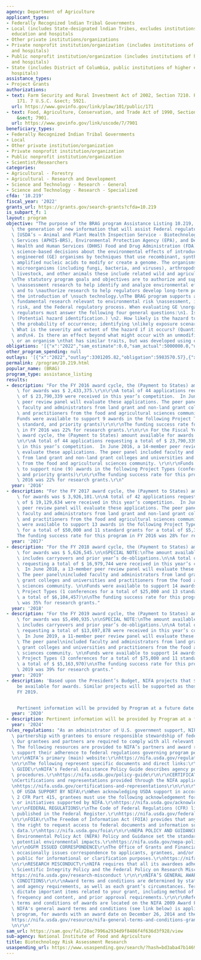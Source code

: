 ```yaml
---
agency: Department of Agriculture
applicant_types:
- Federally Recognized lndian Tribal Governments
- Local (includes State-designated lndian Tribes, excludes institutions of higher
  education and hospitals
- Other private institutions/organizations
- Private nonprofit institution/organization (includes institutions of higher education
  and hospitals)
- Public nonprofit institution/organization (includes institutions of higher education
  and hospitals)
- State (includes District of Columbia, public institutions of higher education and
  hospitals)
assistance_types:
- Project Grants
authorizations:
- text: Farm Security and Rural Investment Act of 2002, Section 7210. Pub. L. 101,
    171. 7 U.S.C. &sect; 5921.
  url: https://www.govinfo.gov/link/plaw/101/public/171
- text: Food, Agriculture, Conservation, and Trade Act of 1990, Section 1668. 7 U.S.C.
    &sect; 7901.
  url: https://www.govinfo.gov/link/uscode/7/7901
beneficiary_types:
- Federally Recognized Indian Tribal Governments
- Local
- Other private institution/organization
- Private nonprofit institution/organization
- Public nonprofit institution/organization
- Scientist/Researchers
categories:
- Agricultural - Forestry
- Agricultural - Research and Development
- Science and Technology - Research - General
- Science and Technology - Research - Specialized
cfda: '10.219'
fiscal_year: '2022'
grants_url: https://grants.gov/search-grants?cfda=10.219
is_subpart_f: 1
layout: program
objective: "The purpose of the BRAG program Assistance Listing 10.219, is to support\
  \ the generation of new information that will assist Federal regulatory agencies\
  \ [USDA’s – Animal and Plant Health Inspection Service - Biotechnology Regulatory\
  \ Services (APHIS-BRS), Environmental Protection Agency (EPA), and Department of\
  \ Health and Human Services (DHHS) Food and Drug Administration (FDA)] in making\
  \ science-based decisions about the environmental effects of introducing genetically\
  \ engineered (GE) organisms by techniques that use recombinant, synthesized, or\
  \ amplified nucleic acids to modify or create a genome. The organisms include plants,\
  \ microorganisms (including fungi, bacteria, and viruses), arthropods, fish, birds,\
  \ livestock, and other animals these include related wild and agricultural organisms.\n\
  \nThe statutory program goals and objectives are to authorize and support environmental\
  \ \nassessment research to help identify and analyze environmental effects of biotechnology\
  \ and to \nauthorize research to help regulators develop long-term policies concerning\
  \ the introduction of \nsuch technology.\nThe BRAG program supports applied and/or\
  \ fundamental research relevant to environmental risk \nassessment, including biological\
  \ risk, and the Federal regulatory process. When evaluating GE \norganisms, Federal\
  \ regulators must answer the following four general questions:\n1. Is there a hazard?\
  \ (Potential hazard identification.) \n2. How likely is the hazard to occur? (Quantifying\
  \ the probability of occurrence; identifying \nlikely exposure scenarios.) \n3.\
  \ What is the severity and extent of the hazard if it occurs? (Quantifying the effects)\
  \ and\n4. Is there an effect beyond what might occur with an unmodified organism\
  \ or an organism \nthat has similar traits, but was developed using other technologies?"
obligations: '[{"x":"2022","sam_estimate":0.0,"sam_actual":5000000.0,"usa_spending_actual":5983567.45},{"x":"2023","sam_estimate":5500000.0,"sam_actual":0.0,"usa_spending_actual":6364788.37},{"x":"2024","sam_estimate":5500000.0,"sam_actual":0.0,"usa_spending_actual":5199903.35}]'
other_program_spending: null
outlays: '[{"x":"2022","outlay":3301205.82,"obligation":5983570.57},{"x":"2023","outlay":1160076.73,"obligation":6369185.4},{"x":"2024","outlay":190203.79,"obligation":5823132.02}]'
permalink: /program/10.219.html
popular_name: (BRAG)
program_type: assistance_listing
results:
- description: "For the FY 2016 award cycle, the (Payment to States) amount available\
    \ for awards was $ 2,433,375.\r\n\r\nA total of 44 applications requesting a total\
    \ of $ 23,790,339 were received in this year’s competition.  In June 2016, a 14-member\
    \ peer review panel will evaluate these applications. The peer panel included\
    \ faculty and administrators from land grant and non-land grant colleges and universities\
    \ and practitioners from the food and agricultural sciences community. \r\n\r\n\
    Funds were available to support 9 awards in the following Project Types (conferences,\
    \ standard, and priority grants)\r\n\r\nThe funding success rate for this program\
    \ in FY 2016 was 22% for research grants.\r\n\r\n For the Fiscal Year (FY) 2016\
    \ award cycle, the (Payment to States) amount available for awards was $ 2,433,375.\r\
    \n\r\nA total of 44 applications requesting a total of $ 23,790,339 were received\
    \ in this year’s competition.  In June 2016, a 14-member peer review panel will\
    \ evaluate these applications. The peer panel included faculty and administrators\
    \ from land grant and non-land grant colleges and universities and practitioners\
    \ from the food and agricultural sciences community. \r\n\r\nFunds were available\
    \ to support nine (9) awards in the following Project Types (conferences, standard,\
    \ and priority grants)\r\n\r\nThe funding success rate for this program in FY\
    \ 2016 was 22% for research grants.\r\n"
  year: '2016'
- description: "For the FY 2017 award cycle, the (Payment to States) amount available\
    \ for awards was $ 3,926,101.\n\nA total of 42 applications requesting a total\
    \ of $ 19,129,634 were received in this year’s competition.  In June 2017, a 13-member\
    \ peer review panel will evaluate these applications. The peer panel\nincluded\
    \ faculty and administrators from land grant and non-land grant colleges and universities\
    \ and practitioners from the food and agricultural sciences community. \n\nFunds\
    \ were available to support 13 awards in the following Project Types (2 conferences\
    \ for a total of $50,000 and 11 standard grants for a total of $5,345,838)\n\n\
    The funding success rate for this program in FY 2016 was 28% for research grants."
  year: '2017'
- description: "For the FY 2018 award cycle, the (Payment to States) amount available\
    \ for awards was $ 5,626,545.\n\nSPECIAL NOTE:\nThe amount available for awards\
    \ includes carryovers and prior year’s de-obligations.\n\nA total of 37 applications\
    \ requesting a total of $ 16,979,744 were received in this year’s competition.\
    \  In June 2018, a 13-member peer review panel will evaluate these applications.\
    \ The peer panel\nincluded faculty and administrators from land grant and non-land\
    \ grant colleges and universities and practitioners from the food and agricultural\
    \ sciences community. \n\nFunds were available to support 14 awards in the following\
    \ Project Types (1 conferences for a total of $25,000 and 13 standard grants for\
    \ a total of $6,104,457)\n\nThe funding success rate for this program in FY 2018\
    \ was 35% for research grants."
  year: '2018'
- description: "For the FY 2019 award cycle, the (Payment to States) amount available\
    \ for awards was $5,490,935.\n\nSPECIAL NOTE:\nThe amount available for awards\
    \ includes carryovers and prior year’s de-obligations.\n\nA total of 33 applications\
    \ requesting a total of $13,697,878 were received in this year’s competition.\
    \  In June 2019, a 11-member peer review panel will evaluate these applications.\
    \ The peer panel\nincluded faculty and administrators from land grant and non-land\
    \ grant colleges and universities and practitioners from the food and agricultural\
    \ sciences community. \n\nFunds were available to support 14 awards in the following\
    \ Project Types (3 conferences for a total of $75,000 and 11 standard grants for\
    \ a total of $ $5,163,970)\n\nThe funding success rate for this program in FY\
    \ 2019 was 39% for research grants."
  year: '2019'
- description: 'Based upon the President’s Budget, NIFA projects that $3,736,564 will
    be available for awards. Similar projects will be supported as those funded in
    FY 2019.


    Pertinent information will be provided by Program at a future date.'
  year: '2020'
- description: Pertinent information will be provided by Program at a future date.
  year: '2024'
rules_regulations: "As an administrator of U.S. government support, NIFA works in\
  \ partnership with grantees to ensure responsible stewardship of federal funds.\
  \ Our grantees and partners are required to comply with all relevant rules and regulations.\
  \ The following resources are provided to NIFA’s partners and award recipients to\
  \ support their adherence to federal regulations governing program performance:\r\
  \n\r\nNIFA’s primary (main) website:\r\nhttps://nifa.usda.gov/regulations-and-guidelines\r\
  \n\r\nThe following represent specific documents and direct links:\r\n\r\nPOLICY\
  \ GUIDE\r\nNIFA’s Federal Assistance Policy Guide describes agency policies and\
  \ procedures.\r\nhttps://nifa.usda.gov/policy-guide\r\n\r\nCERTIFICATIONS AND REPRESENTATIONS\r\
  \nCertifications and representations provided through the NIFA application process.\r\
  \nhttps://nifa.usda.gov/certifications-and-representations\r\n\r\n\r\nACKNOWLEDGEMENT\
  \ OF USDA SUPPORT BY NIFA\r\nWhen acknowledging USDA support in accordance with\
  \ 2 CFR Part 415, grantees must use the following acknowledgement for all projects\
  \ or initiatives supported by NIFA.\r\nhttps://nifa.usda.gov/acknowledgment-usda-support-nifa\r\
  \n\r\nFEDERAL REGULATIONS\r\nThe Code of Federal Regulations (CFR) lists all regulations\
  \ published in the Federal Register.\r\nhttps://nifa.usda.gov/federal-regulations\r\
  \n\r\nFOIA\r\nThe Freedom of Information Act (FOIA) provides that any person has\
  \ the right to request access to federal documents and information such as research\
  \ data.\r\nhttps://nifa.usda.gov/foia\r\n\r\nNEPA POLICY AND GUIDANCE\r\nThe National\
  \ Environmental Policy Act (NEPA) Policy and Guidance set the standard for identifying\
  \ potential environmental impacts.\r\nhttps://nifa.usda.gov/nepa-policy-and-guidance\r\
  \n\r\nOGFM ISSUED CORRESPONDENCE\r\nThe Office of Grants and Financial Management\
  \ occasionally issues correspondence to applicants, grantees, and/or the general\
  \ public for informational or clarification purposes.\r\nhttps://nifa.usda.gov/ogfm-issued-correspondence\r\
  \n\r\nRESEARCH MISCONDUCT\r\nNIFA requires that all its awardees adhere to the USDA\
  \ Scientific Integrity Policy and the Federal Policy on Research Misconduct.\r\n\
  https://nifa.usda.gov/research-misconduct \r\n\r\nNIFA’S GENERAL AWARD TERMS AND\
  \ CONDITIONS\r\n\r\nAward terms and conditions are determined by statutory, regulatory,\
  \ and agency requirements, as well as each grant’s circumstances. Terms and conditions\
  \ dictate important items related to your grant, including method of payment, reporting\
  \ frequency and content, and prior approval requirements.\r\n\r\nReferences to the\
  \ terms and conditions of awards are located on the NIFA 2009 Award Fact Sheet.\
  \ NIFA's general award terms and conditions (see link below) is applicable to this\
  \ program, for awards with an award date on December 26, 2014 and thereafter.\r\n\
  https://nifa.usda.gov/resource/nifa-general-terms-and-conditions-grants-and-cooperative-agreements-october-2016.\r\
  \n\r\n"
sam_url: https://sam.gov/fal/20ac7996a2934d9f8486f4f636d3f928/view
sub-agency: National Institute of Food and Agriculture
title: Biotechnology Risk Assessment Research
usaspending_url: https://www.usaspending.gov/search/?hash=bd3aba47b14692d9ac603bbdfa4220d8
---
```

